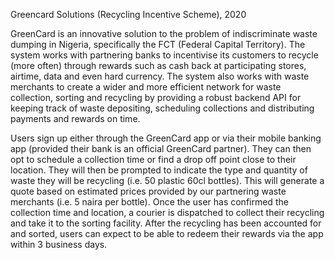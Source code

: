 Greencard Solutions (Recycling Incentive Scheme), 2020

GreenCard is an innovative solution to the problem of indiscriminate waste dumping in Nigeria, specifically the FCT (Federal Capital Territory). The system works with partnering banks to incentivise its customers to recycle (more often) through rewards such as cash back at participating stores, airtime, data and even hard currency. The system also works with waste merchants to create a wider and more efficient network for waste collection, sorting and recycling by providing a robust backend API for keeping track of waste depositing, scheduling collections and distributing payments and rewards on time. 

Users sign up either through the GreenCard app or via their mobile banking app (provided their bank is an official GreenCard partner). They can then opt to schedule a collection time or find a drop off point close to their location. They will then be prompted to indicate the type and quantity of waste they will be recycling (i.e. 50 plastic 60cl bottles). This will generate a quote based on estimated prices provided by our partnering waste merchants (i.e. 5 naira per bottle). Once the user has confirmed the collection time and location, a courier is dispatched to collect their recycling and take it to the sorting facility. After the recycling has been accounted for and sorted, users can expect to be able to redeem their rewards via the app within 3 business days. 
